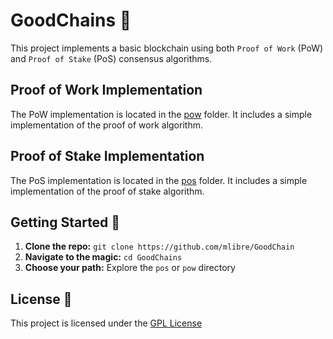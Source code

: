 # GoodChains 🚀

This project implements a basic blockchain using both `Proof of Work` (PoW) and `Proof of Stake` (PoS) consensus algorithms.

## Proof of Work Implementation

The PoW implementation is located in the [pow](./pow/readme.md) folder. It includes a simple implementation of the proof of work algorithm.

## Proof of Stake Implementation

The PoS implementation is located in the [pos](./pos/readme.md) folder. It includes a simple implementation of the proof of stake algorithm.

## Getting Started 🚀

1. **Clone the repo:** `git clone https://github.com/mlibre/GoodChain`
2. **Navigate to the magic:** `cd GoodChains`
3. **Choose your path:** Explore the `pos` or `pow` directory

## License 📜

This project is licensed under the [GPL License](LICENSE)